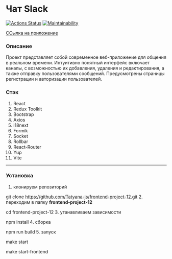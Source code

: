 # Чат Slack

[![Actions Status](https://github.com/Tatyana-js/frontend-project-12/actions/workflows/hexlet-check.yml/badge.svg)](https://github.com/Tatyana-js/frontend-project-12/actions)
[![Maintainability](https://api.codeclimate.com/v1/badges/482fed40b8cb3a5af80b/maintainability)](https://codeclimate.com/github/Tatyana-js/frontend-project-12/maintainability)

[ССылка на приложение](https://github.com/Tatyana-js/frontend-project-12)

### Описание
Проект представляет собой современное веб-приложение для общения в реальном времени. Интуитивно понятный интерфейс включает каналы, с возможностью их добавления, удаления и редактирования, а также отправку пользователями сообщений. 
Предусмотрены страницы регистрации и авторизации пользователей.

### Стэк
1. React 
2. Redux Toolkit
3. Bootstrap
4. Axios
5. i18next
6. Formik
7. Socket
8. Rollbar
9. React-Router
10. Yup
11. Vite

***
### Установка 
1. клонируем репозиторий
  
  git clone https://github.com/Tatyana-js/frontend-project-12.git
2. переходим в папку **frontend-project-12**
   
   cd frontend-project-12
3. утанавливаем зависимости
   
   npm install
4. сборка
   
   npm run build
5. запуск
   
   make start
   
   make start-frontend

